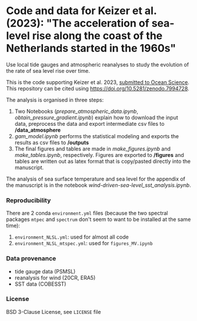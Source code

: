 # Code and data for Keizer et al. (2023): "The acceleration of sea-level rise along the coast of the Netherlands started in the 1960s"
Use local tide gauges and atmospheric reanalyses to study the evolution of the rate of sea level rise over time.

This is the code supporting Keizer et al. 2023, [submitted to Ocean Science](https://egusphere.copernicus.org/preprints/2022/egusphere-2022-935/).
This repository can be cited using https://doi.org/10.5281/zenodo.7994728. 

The analysis is organised in three steps:
1. Two Notebooks (*prepare_atmospheric_data.ipynb*, *obtain_pressure_gradient.ipynb*) explain how to download the input data, preprocess the data and export intermediate csv files to **/data_atmosphere**
2. *gam_model.ipynb* performs the statistical modeling and exports the results as csv files to **/outputs**
3. The final figures and tables are made in *make_figures.ipynb* and *make_tables.ipynb*, respectively. Figures are exported to **/figures** and tables are written out as latex format that is copy/pasted directly into the manuscript.

The analysis of sea surface temperature and sea level for the appendix of the manuscript is in the notebook *wind-driven-sea-level_sst_analysis.ipynb*.

### Reproducibility
There are 2 conda `environment.yml` files (because the two spectral packages `mtpec` and `spectrum` don't seem to want to be installed at the same time):
1. `environment_NLSL.yml`: used for almost all code
2. `environment_NLSL_mtspec.yml`: used for `figures_MV.ipynb`

### Data provenance
- tide gauge data (PSMSL)
- reanalysis for wind (20CR, ERA5)
- SST data (COBESST)

### License
BSD 3-Clause License, see `LICENSE` file